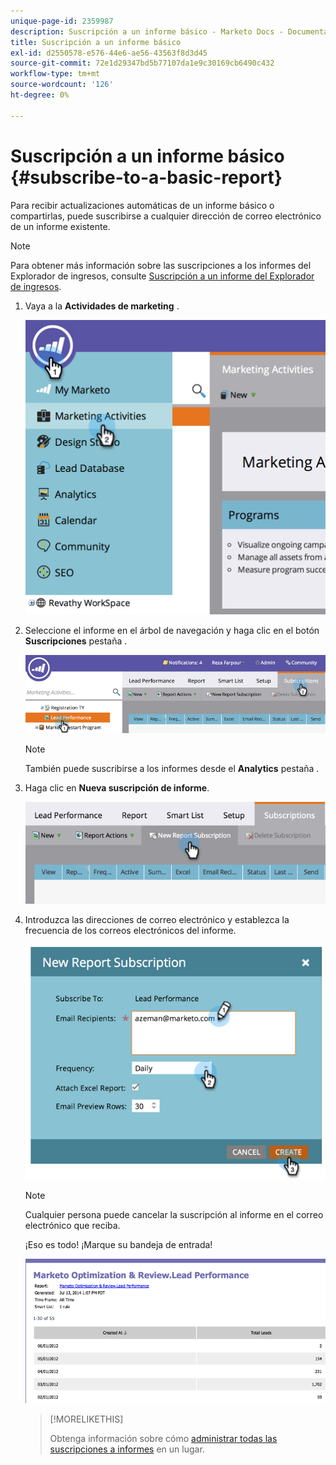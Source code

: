 ```yaml
---
unique-page-id: 2359987
description: Suscripción a un informe básico - Marketo Docs - Documentación del producto
title: Suscripción a un informe básico
exl-id: d2550578-e576-44e6-ae56-43563f8d3d45
source-git-commit: 72e1d29347bd5b77107da1e9c30169cb6490c432
workflow-type: tm+mt
source-wordcount: '126'
ht-degree: 0%

---
```


# Suscripción a un informe básico {#subscribe-to-a-basic-report}

Para recibir actualizaciones automáticas de un informe básico o compartirlas, puede suscribirse a cualquier dirección de correo electrónico de un informe existente.

>[!NOTE]
>
>Para obtener más información sobre las suscripciones a los informes del Explorador de ingresos, consulte [Suscripción a un informe del Explorador de ingresos](/help/marketo/product-docs/reporting/revenue-cycle-analytics/revenue-explorer/subscribe-to-a-revenue-explorer-report.md).

1. Vaya a la **Actividades de marketing** .

   ![](assets/image2014-9-16-10-3a31-3a54.png)

1. Seleccione el informe en el árbol de navegación y haga clic en el botón **Suscripciones** pestaña .

   ![](assets/image2014-9-16-10-3a32-3a1.png)

   >[!NOTE]
   >
   >También puede suscribirse a los informes desde el **Analytics** pestaña .

1. Haga clic en **Nueva suscripción de informe**.

   ![](assets/image2014-9-16-10-3a32-3a24.png)

1. Introduzca las direcciones de correo electrónico y establezca la frecuencia de los correos electrónicos del informe.

   ![](assets/image2014-9-16-10-3a32-3a31.png)

   >[!NOTE]
   >
   >Cualquier persona puede cancelar la suscripción al informe en el correo electrónico que reciba.

   ¡Eso es todo! ¡Marque su bandeja de entrada!

   ![](assets/image2014-9-16-10-3a32-3a49.png)

   >[!MORELIKETHIS]
   >
   >Obtenga información sobre cómo [administrar todas las suscripciones a informes](/help/marketo/product-docs/reporting/basic-reporting/report-subscriptions/manage-report-subscriptions.md) en un lugar.
